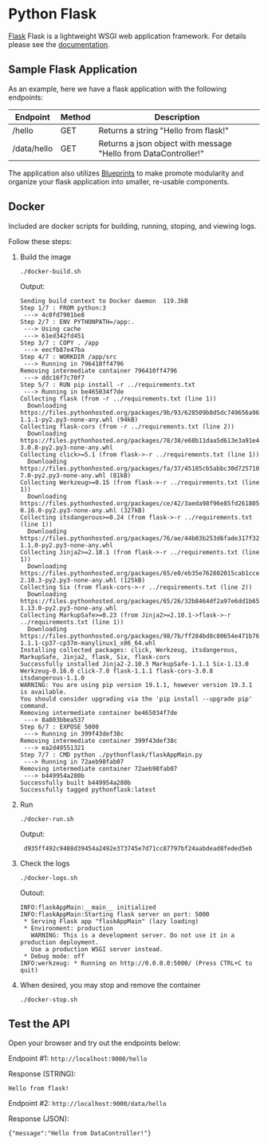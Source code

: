 # Python Flask

[Flask](https://palletsprojects.com/p/flask/) Flask is a lightweight WSGI web application framework. For 
details please see the [documentation](https://flask.palletsprojects.com/en/1.1.x/). 

## Sample Flask Application

As an example, here we have a flask application with the following endpoints:

| Endpoint      |  Method | Description |
|---------------|---------|-----------------------------------------------------------------|
| /hello        | GET     | Returns a string "Hello from flask!"                            |
| /data/hello   | GET     | Returns a json object with message "Hello from DataController!" |

The application also utilizes [Blueprints](https://flask.palletsprojects.com/en/1.0.x/blueprints) 
to make promote modularity and organize your flask application into smaller, re-usable components. 

## Docker

Included are docker scripts for building, running, stoping, and viewing logs. 

Follow these steps:

1. Build the image
    ```text
    ./docker-build.sh
    ```
    Output:
    ```test
    Sending build context to Docker daemon  119.3kB
    Step 1/7 : FROM python:3
     ---> 4c0fd7901be8
    Step 2/7 : ENV PYTHONPATH=/app:.
     ---> Using cache
     ---> 61ed342fd451
    Step 3/7 : COPY . /app
     ---> eecfb87e47ba
    Step 4/7 : WORKDIR /app/src
     ---> Running in 796410ff4796
    Removing intermediate container 796410ff4796
     ---> ddc16f7c70f7
    Step 5/7 : RUN pip install -r ../requirements.txt
     ---> Running in be465034f7de
    Collecting flask (from -r ../requirements.txt (line 1))
      Downloading https://files.pythonhosted.org/packages/9b/93/628509b8d5dc749656a9641f4caf13540e2cdec85276964ff8f43bbb1d3b/Flask-1.1.1-py2.py3-none-any.whl (94kB)
    Collecting flask-cors (from -r ../requirements.txt (line 2))
      Downloading https://files.pythonhosted.org/packages/78/38/e68b11daa5d613e3a91e4bf3da76c94ac9ee0d9cd515af9c1ab80d36f709/Flask_Cors-3.0.8-py2.py3-none-any.whl
    Collecting click>=5.1 (from flask->-r ../requirements.txt (line 1))
      Downloading https://files.pythonhosted.org/packages/fa/37/45185cb5abbc30d7257104c434fe0b07e5a195a6847506c074527aa599ec/Click-7.0-py2.py3-none-any.whl (81kB)
    Collecting Werkzeug>=0.15 (from flask->-r ../requirements.txt (line 1))
      Downloading https://files.pythonhosted.org/packages/ce/42/3aeda98f96e85fd26180534d36570e4d18108d62ae36f87694b476b83d6f/Werkzeug-0.16.0-py2.py3-none-any.whl (327kB)
    Collecting itsdangerous>=0.24 (from flask->-r ../requirements.txt (line 1))
      Downloading https://files.pythonhosted.org/packages/76/ae/44b03b253d6fade317f32c24d100b3b35c2239807046a4c953c7b89fa49e/itsdangerous-1.1.0-py2.py3-none-any.whl
    Collecting Jinja2>=2.10.1 (from flask->-r ../requirements.txt (line 1))
      Downloading https://files.pythonhosted.org/packages/65/e0/eb35e762802015cab1ccee04e8a277b03f1d8e53da3ec3106882ec42558b/Jinja2-2.10.3-py2.py3-none-any.whl (125kB)
    Collecting Six (from flask-cors->-r ../requirements.txt (line 2))
      Downloading https://files.pythonhosted.org/packages/65/26/32b8464df2a97e6dd1b656ed26b2c194606c16fe163c695a992b36c11cdf/six-1.13.0-py2.py3-none-any.whl
    Collecting MarkupSafe>=0.23 (from Jinja2>=2.10.1->flask->-r ../requirements.txt (line 1))
      Downloading https://files.pythonhosted.org/packages/98/7b/ff284bd8c80654e471b769062a9b43cc5d03e7a615048d96f4619df8d420/MarkupSafe-1.1.1-cp37-cp37m-manylinux1_x86_64.whl
    Installing collected packages: click, Werkzeug, itsdangerous, MarkupSafe, Jinja2, flask, Six, flask-cors
    Successfully installed Jinja2-2.10.3 MarkupSafe-1.1.1 Six-1.13.0 Werkzeug-0.16.0 click-7.0 flask-1.1.1 flask-cors-3.0.8 itsdangerous-1.1.0
    WARNING: You are using pip version 19.1.1, however version 19.3.1 is available.
    You should consider upgrading via the 'pip install --upgrade pip' command.
    Removing intermediate container be465034f7de
     ---> 8a803bbea537
    Step 6/7 : EXPOSE 5000
     ---> Running in 399f43def38c
    Removing intermediate container 399f43def38c
     ---> ea2d49551321
    Step 7/7 : CMD python ./pythonflask/flaskAppMain.py
     ---> Running in 72aeb98fab07
    Removing intermediate container 72aeb98fab07
     ---> b449954a280b
    Successfully built b449954a280b
    Successfully tagged pythonflask:latest
    ```

2. Run

    ```text
    ./docker-run.sh
    ```
   Output:
   ```text
    d935ff492c9488d39454a2492e373745e7d71cc87797bf24aabdead8feded5eb
    ```
   
3. Check the logs

    ```text
    ./docker-logs.sh
    ```
   Outout:
    ```text
    INFO:flaskAppMain:__main__ initialized
    INFO:flaskAppMain:Starting flask server on port: 5000
     * Serving Flask app "flaskAppMain" (lazy loading)
     * Environment: production
       WARNING: This is a development server. Do not use it in a production deployment.
       Use a production WSGI server instead.
     * Debug mode: off
    INFO:werkzeug: * Running on http://0.0.0.0:5000/ (Press CTRL+C to quit)
    ```
   
4. When desired, you may stop and remove the container

    ```text
    ./docker-stop.sh
    ```
   
## Test the API

Open your browser and try out the endpoints below:

Endpoint #1: ```http://localhost:9000/hello```

Response (STRING):
```text
Hello from flask!
```

Endpoint #2: ```http://localhost:9000/data/hello```

Response (JSON):
```text
{"message":"Hello from DataController!"}
```